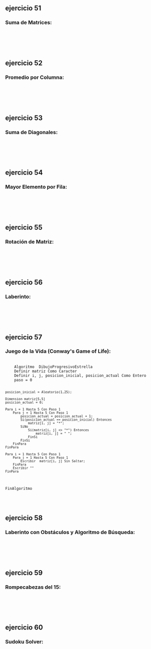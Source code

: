 <h2>ejercicio 51</h2>
<h3>Suma de Matrices:</h3>
<pre>
    <code>
    </code>
</pre>

<br>

<h2>ejercicio 52</h2>
<h3>Promedio por Columna:</h3>
<pre>
    <code>
    </code>
</pre>

<br>

<h2>ejercicio 53</h2>
<h3>Suma de Diagonales:</h3>
<pre>
    <code>
    </code>
</pre>

<br>

<h2>ejercicio 54</h2>
<h3>Mayor Elemento por Fila:</h3>
<pre>
    <code>
    </code>
</pre>

<br>

<h2>ejercicio 55</h2>
<h3>Rotación de Matriz:</h3>
<pre>
    <code>
    </code>
</pre>

<br>

<h2>ejercicio 56</h2>
<h3>Laberinto:</h3>
<pre>
    <code>
    </code>
</pre>

<br>

<h2>ejercicio 57</h2>
<h3>Juego de la Vida (Conway's Game of Life):</h3>
<pre>
    <code>
    Algoritmo  DibujoProgresivoEstrella
	Definir matriz Como Caracter
	Definir i, j, posicion_inicial, posicion_actual Como Entero
	paso = 0
	
	posicion_inicial = Aleatorio(1,25);
	
	Dimension matriz[5,5]
	posicion_actual = 0;
	
	Para i = 1 Hasta 5 Con Paso 1
		Para j = 1 Hasta 5 Con Paso 1
			posicion_actual = posicion_actual + 1;
			Si(posicion_actual == posicion_inicial) Entonces
				matriz[i, j] = "*";
			SiNo
				Si(matriz[i, j] <> "*") Entonces
					matriz[i, j] = " ";
				FinSi
			FinSi
		FinPara
	FinPara
	
	Para i = 1 Hasta 5 Con Paso 1
		Para j = 1 Hasta 5 Con Paso 1
			Escribir  matriz[i, j] Sin Saltar;
		FinPara
		Escribir ""
	FinPara
	
	
	
FinAlgoritmo
    </code>
</pre>

<br>

<h2>ejercicio 58</h2>
<h3>Laberinto con Obstáculos y Algoritmo de Búsqueda:</h3>
<pre>
    <code>
    </code>
</pre>

<br>

<h2>ejercicio 59</h2>
<h3>Rompecabezas del 15:</h3>
<pre>
    <code>
    </code>
</pre>

<br>

<h2>ejercicio 60</h2>
<h3>Sudoku Solver:</h3>
<pre>
    <code>
    </code>
</pre>

<br>